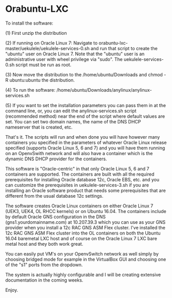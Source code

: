 # Orabuntu-LXC

To install the software:

(1) First unzip the distribution

(2) If running on Oracle Linux 7:  Navigate to orabuntu-lxc-master/uekulele/uekulele-services-0.sh and run that script to create the "ubuntu" user on Oracle Linux 7.  Note that the "ubuntu" user is an administrative user with wheel privilege via "sudo".  The uekulele-services-0.sh script must be run as root.

(3) Now move the distribution to the /home/ubuntu/Downloads and chmod -R ubuntu:ubuntu the distribution.

(4) To run the software:  /home/ubuntu/Downloads/anylinux/anylinux-services.sh

(5) If you want to set the installation parameters you can pass them in at the command line, or, you can edit the anylinux-services.sh script (recommended method) near the end of the script where default values are set.  You can set two domain names, the name of the DNS DHCP nameserver that is created, etc.

That's it.  The scripts will run and when done you will have however many containers you specified in the parameters of whatever Oracle Linux release specified (supports Oracle Linux 5, 6 and 7) and you will have them running on an OpenvSwith network and will also have a container which is the dynamic DNS DHCP provider for the containers.

This software is "Oracle-centric" in that only Oracle Linux 5, 6 and 7 containers are supported.  The containers are built with all the required prerequisites for installing Oracle database 12c, Oracle EBS, etc. and you can customize the prerequisites in uekulele-services-3.sh if you are installing an Oracle software product that needs some prerequisites that are different from the usual database 12c settings.

The software creates Oracle Linux containers on either Oracle Linux 7 (UEK3, UEK4, OL RHCC kernels) or on Ubuntu 16.04. The containers include by default Oracle GNS configuration in the DNS (gns1.yourdomainname.com) at 10.207.39.3 which you can use as your GNS provider when you install a 12c RAC GNS ASM Flex cluster.  I've installed the 12c RAC GNS ASM Flex cluster into the OL containers on both the Ubuntu 16.04 baremetal LXC host and of course on the Oracle Linux 7 LXC bare metal host and they both work great.

You can easily put VM's on your OpenvSwitch network as well simply by choosing bridged mode for example in the VirtualBox GUI and choosing one of the "s1" ports from the dropdown.  

The system is actually highly configurable and I will be creating extensive documentation in the coming weeks.

Enjoy.
